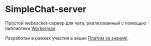 # SimpleChat-server

Простой websocket-сервер для чата, реализованный с помощью библиотеки [Workerman](https://github.com/walkor/Workerman).

Разработан в рамках участия в акции [Платим за знания!](https://timeweb.com/ru/services/bonuses/2852?i=32078&a=79).
